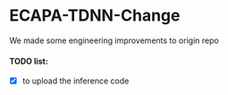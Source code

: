 # ECAPA-TDNN-Change
We made some engineering improvements to origin repo

#### TODO list:
- [x] to upload the inference code
